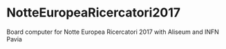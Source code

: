 # NotteEuropeaRicercatori2017
Board computer for Notte Europea Ricercatori 2017 with Aliseum and INFN Pavia
